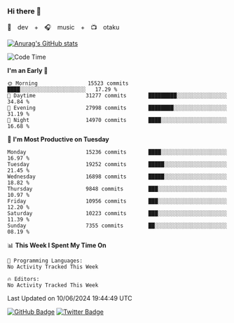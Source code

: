 ### Hi there 👋

🚀　dev　+　🎧　music　+　📺　otaku


[![Anurag's GitHub stats](https://github-readme-stats.vercel.app/api?username=koheitasaka&count_private=true&show_icons=true&theme=monokai)](https://github.com/koheitasaka/github-readme-stats)

<!--START_SECTION:waka-->
![Code Time](http://img.shields.io/badge/Code%20Time-1%2C161%20hrs%2023%20mins-blue)

**I'm an Early 🐤** 

```text
🌞 Morning                15523 commits       ████░░░░░░░░░░░░░░░░░░░░░   17.29 % 
🌆 Daytime                31277 commits       █████████░░░░░░░░░░░░░░░░   34.84 % 
🌃 Evening                27998 commits       ████████░░░░░░░░░░░░░░░░░   31.19 % 
🌙 Night                  14970 commits       ████░░░░░░░░░░░░░░░░░░░░░   16.68 % 
```
📅 **I'm Most Productive on Tuesday** 

```text
Monday                   15236 commits       ████░░░░░░░░░░░░░░░░░░░░░   16.97 % 
Tuesday                  19252 commits       █████░░░░░░░░░░░░░░░░░░░░   21.45 % 
Wednesday                16898 commits       █████░░░░░░░░░░░░░░░░░░░░   18.82 % 
Thursday                 9848 commits        ███░░░░░░░░░░░░░░░░░░░░░░   10.97 % 
Friday                   10956 commits       ███░░░░░░░░░░░░░░░░░░░░░░   12.20 % 
Saturday                 10223 commits       ███░░░░░░░░░░░░░░░░░░░░░░   11.39 % 
Sunday                   7355 commits        ██░░░░░░░░░░░░░░░░░░░░░░░   08.19 % 
```


📊 **This Week I Spent My Time On** 

```text
💬 Programming Languages: 
No Activity Tracked This Week

🔥 Editors: 
No Activity Tracked This Week
```


 Last Updated on 10/06/2024 19:44:49 UTC
<!--END_SECTION:waka-->

[![GitHub Badge](https://img.shields.io/badge/GitHub-100000?style=for-the-badge&logo=github&logoColor=white)](https://github.com/koheitasaka)
[![Twitter Badge](https://img.shields.io/badge/Twitter-1DA1F2?style=for-the-badge&logo=twitter&logoColor=white)](https://twitter.com/sleep_asleep_)
